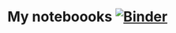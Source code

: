# My noteboooks [![Binder](http://mybinder.org/badge.svg)](http://mybinder.org/repo/p-baleine/notebooks)
